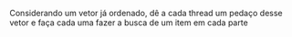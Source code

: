 Considerando um vetor já ordenado, dê a cada thread um pedaço desse vetor e faça cada uma fazer a busca de um item em cada parte
